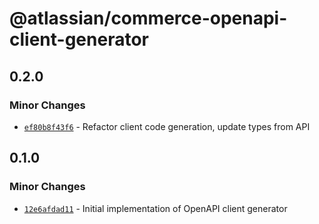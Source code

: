 # @atlassian/commerce-openapi-client-generator

## 0.2.0

### Minor Changes

- [`ef80b8f43f6`](https://bitbucket.org/atlassian/atlassian-frontend/commits/ef80b8f43f6) - Refactor client code generation, update types from API

## 0.1.0

### Minor Changes

- [`12e6afdad11`](https://bitbucket.org/atlassian/atlassian-frontend/commits/12e6afdad11) - Initial implementation of OpenAPI client generator
